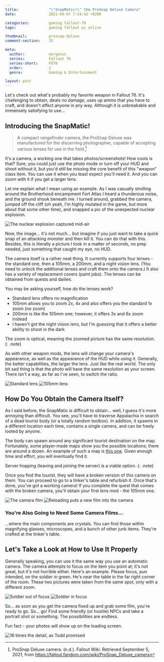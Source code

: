 ```yaml
---
title:              "\"SnapMatic!\" the ProSnap Deluxe Camera"
date:               2021-09-07 7:54:42 +0200

categories:         gaming fallout-76
tags:               gaming fallout pc online

thumbnail:          prosnap-deluxe
comment-section:    35

meta:
  author:           morgosus
  series:           Fallout 76
  series-short:     FO76
  order:            2
  genre:            Gaming & Entertainment

layout: post
---
```


Let's check out what's probably my favorite weapon in Fallout 76. It's challenging to obtain, deals no damage, uses up ammo that you have to craft, and doesn't affect anyone in any way. Although it is unbreakable and immensely satisfying to use...

## Introducing the SnapMatic!

> A compact rangefinder camera, the ProSnap Deluxe was manufactured for the discerning photographer, capable of accepting various lenses for use in the field.[^1]

It's a camera, a working one that takes photos/screenshots! How cools is that? Sure, you could just use the photo mode or turn off your HUD and shoot without it, but you'd still be missing the core benefit of this "weapon" class item. You can use it when you least expect you'll need it. And you can zoom with it if you get a larger lens.

Let me explain what I mean using an example. As I was casually strolling around the Brotherhood encampment Fort Atlas I heard a thunderous noise, and the ground shook beneath me. I turned around, grabbed the camera, jumped off the cliff (oh yeah, I'm highly mutated in the game, but more about that some other time), and snapped a pic of the unexpected nuclear explosion.

![The nuclear explosion captured mid-air](/assets/thm/gaming/fo76/camera/nuke.jpg)

Now, the image... it's not much... but imagine if you just want to take a quick snap of an attacking monster and then kill it. You can do that with this. Besides, this is literally a picture I took in a matter of seconds, no prep needed, just something that caught my eye, no HUD.

The camera itself is a rather neat thing. It currently supports four lenses - the standard one, then a 105mm, a 200mm, and a night vision lens. (You need to unlock the additional lenses and craft them onto the camera.) It also has a variety of replacement covers (paint jobs). The lenses can be obtained from quests and dailies.

You may be asking yourself, how do the lenses work?
- Standard lens offers no magnification
- 105mm allows you to zoom 2x, 4x and also offers you the standard 1x zoom (no zoom)
- 200mm is like the 105mm one; however, it offers 3x and 6x zoom instead
- I haven't got the night vision lens, but I'm guessing that it offers a better ability to shoot in the dark

The zoom is optical, meaning the zoomed picture has the same resolution.
{: .note}

As with other weapon mods, the lens will change your camera's appearance, as well as the appearance of the HUD while using it. Generally, the better capabilities, the larger the lens. Just like the real world. The only bit sad thing is that the photo will have the same resolution as your screen. There isn't a way, as far as I've seen, to switch the ratio.

<div class="comparison">
  <img src="/assets/thm/gaming/fo76/camera/finder.jpg" alt="Standard lens">
  <img src="/assets/thm/gaming/fo76/camera/camera-105mm.jpg" alt="105mm lens">
</div>

## How Do You Obtain the Camera Itself?

As I said before, the SnapMatic is difficult to obtain... well, I guess it's more annoying than difficult. You see, you'll have to traverse Appalachia in search of a dead tourist body (or a totally random toolbox). In addition, it spawns in a different location each time, contains a single camera, and can be freely looted by anyone.

The body can spawn around any significant tourist destination on the map. Fortunately, some player-made maps show you the possible locations; there are around a dozen. An example of such a map is [this one](https://i.imgur.com/bppHKpA.jpg). Given enough time and effort, you will eventually find it.

Server hopping (leaving and joining the server) is a viable option.
{: .note}

Once you find the tourist, they will have a broken version of this camera on them. You can proceed to go to a tinker's table and refurbish it. Once that's done, you've got a working camera! If you complete the quest that comes with the broken camera, you'll obtain your first lens mod - the 105mm one.

<div class="comparison">
  <img src="/assets/thm/gaming/fo76/ui/camera-film.jpg" alt="The camera film">
  <img src="/assets/thm/gaming/fo76/ui/camera-reload.jpg" alt="Reloading puts a new film into the camera">
</div>

### You're Also Going to Need Some Camera Films...

...where the main components are crystals. You can find those within magnifying glasses, microscopes, and a bunch of other junk items. They're crafted at the tinker's table.

## Let's Take a Look at How to Use It Properly

Generally speaking, you can use it the same way you use an automatic camera. The camera attempts to focus on the item you point at; it's not great, but it's not horrible either. Here's an example. Please focus, pun intended, on the soldier in green. He's near the table in the far right corner of the room. These two pictures were taken from the same spot, only with a different zoom.

<div class="comparison">
  <img src="/assets/thm/gaming/fo76/camera/out-of-focus.jpg" alt="Soldier out of focus">
  <img src="/assets/thm/gaming/fo76/camera/in-focus.jpg" alt="Soldier in focus">
</div>

So... as soon as you get the camera fixed up and grab some film, you're ready to go. So... go! Find some friendly (or hostile) NPCs and take a portrait shot or something. The possibilities are endless.

Fun fact - your photos will show up on the loading screen.

![16 times the detail, as Todd promised](/assets/thm/gaming/fo76/camera/camera-portrait.jpg)

[^1]: ProSnap Deluxe camera. (n.d.). Fallout Wiki. Retrieved September 5, 2021, from https://fallout.fandom.com/wiki/ProSnap_Deluxe_camera
